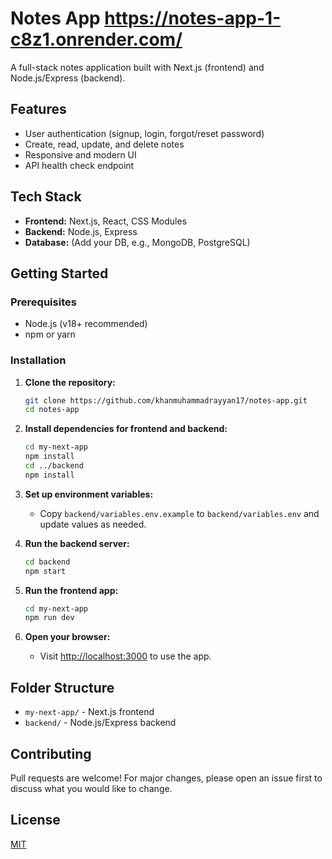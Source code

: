 # Notes App  https://notes-app-1-c8z1.onrender.com/

A full-stack notes application built with Next.js (frontend) and Node.js/Express (backend).

## Features
- User authentication (signup, login, forgot/reset password)
- Create, read, update, and delete notes
- Responsive and modern UI
- API health check endpoint

## Tech Stack
- **Frontend:** Next.js, React, CSS Modules
- **Backend:** Node.js, Express
- **Database:** (Add your DB, e.g., MongoDB, PostgreSQL)

## Getting Started

### Prerequisites
- Node.js (v18+ recommended)
- npm or yarn

### Installation

1. **Clone the repository:**
   ```sh
   git clone https://github.com/khanmuhammadrayyan17/notes-app.git
   cd notes-app
   ```

2. **Install dependencies for frontend and backend:**
   ```sh
   cd my-next-app
   npm install
   cd ../backend
   npm install
   ```

3. **Set up environment variables:**
   - Copy `backend/variables.env.example` to `backend/variables.env` and update values as needed.

4. **Run the backend server:**
   ```sh
   cd backend
   npm start
   ```

5. **Run the frontend app:**
   ```sh
   cd my-next-app
   npm run dev
   ```

6. **Open your browser:**
   - Visit [http://localhost:3000](http://localhost:3000) to use the app.

## Folder Structure
- `my-next-app/` - Next.js frontend
- `backend/` - Node.js/Express backend

## Contributing
Pull requests are welcome! For major changes, please open an issue first to discuss what you would like to change.

## License
[MIT](LICENSE)
